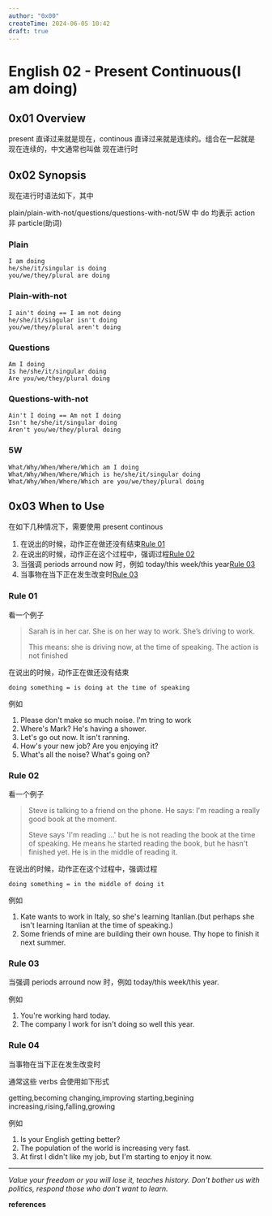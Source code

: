 ```yaml
---
author: "0x00"
createTime: 2024-06-05 10:42
draft: true
---
```


# English 02 - Present Continuous(I am doing)

## 0x01 Overview

present 直译过来就是现在，continous 直译过来就是连续的。组合在一起就是 现在连续的，中文通常也叫做 现在进行时

## 0x02 Synopsis

现在进行时语法如下，其中

plain/plain-with-not/questions/questions-with-not/5W 中 do 均表示 action 非 particle(助词)

### Plain

```
I am doing
he/she/it/singular is doing
you/we/they/plural are doing
```

### Plain-with-not

```
I ain't doing == I am not doing
he/she/it/singular isn't doing
you/we/they/plural aren't doing
```

### Questions

```
Am I doing
Is he/she/it/singular doing
Are you/we/they/plural doing 
```

### Questions-with-not

```
Ain't I doing == Am not I doing
Isn't he/she/it/singular doing
Aren't you/we/they/plural doing 
```

### 5W

```
What/Why/When/Where/Which am I doing
What/Why/When/Where/Which is he/she/it/singular doing
What/Why/When/Where/Which are you/we/they/plural doing
```

## 0x03 When to Use

在如下几种情况下，需要使用 present continous
1. 在说出的时候，动作正在做还没有结束[Rule 01](#Rule%2001)
2. 在说出的时候，动作正在这个过程中，强调过程[Rule 02](#Rule%2002)
3. 当强调 periods arround now 时，例如 today/this week/this year[Rule 03](#Rule%2003)
4. 当事物在当下正在发生改变时[Rule 03](#Rule%2003)

### Rule 01

看一个例子

> Sarah is in her car. She is on her way to work. She’s driving to work.
> 
> This means: she is driving now, at the time of speaking. The action is not finished

在说出的时候，动作正在做还没有结束

```
doing something = is doing at the time of speaking
```

例如
1. Please don't make so much noise. I'm tring to work
2. Where's Mark? He's having a shower.
3. Let's go out now. It isn't ranning.
4. How's your new job? Are you enjoying it?
5. What's all the noise? What's going on?

### Rule 02

看一个例子

> Steve is talking to a friend on the phone. He says:
> I'm reading a really good book at the moment.
> 
> Steve says 'I'm reading ...' but he is not reading the book at the time of speaking.
> He means he started reading the book, but he hasn't finished yet. He is in the middle of reading it.

在说出的时候，动作正在这个过程中，强调过程

```
doing something = in the middle of doing it
```

例如
1. Kate wants to work in Italy, so she's learning Itanlian.(but perhaps she isn't learning Itanlian at the time of speaking.)
2. Some friends of mine are building their own house. Thy hope to finish it next summer.

### Rule 03

当强调 periods arround now 时，例如 today/this week/this year.

例如
1. You're working hard today.
2. The company I work for isn't doing so well this year.

### Rule 04

当事物在当下正在发生改变时

通常这些 verbs 会使用如下形式

getting,becoming
changing,improving
starting,begining
increasing,rising,falling,growing

例如
1. Is your English getting better?
2. The population of the world is increasing very fast.
3. At first I didn't like my job, but I'm starting to enjoy it now.



---
*Value your freedom or you will lose it, teaches history. Don't bother us with politics, respond those who don't want to learn.*

**references**



